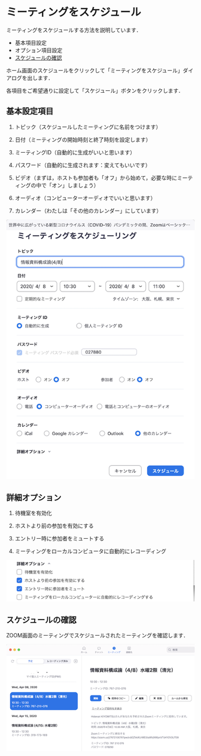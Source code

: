 # ミーティングをスケジュール

ミーティングをスケジュールする方法を説明しています．

  * 基本項目設定
  * オプション項目設定
  * [スケジュールの確認](#スケジュールの確認)


ホーム画面のスケジュールをクリックして「ミーティングをスケジュール」ダイアログを出します．

各項目をご希望通りに設定して「スケジュール」ボタンをクリックします．

## 基本設定項目

1. トピック（スケジュールしたミーティングに名前をつけます）

1. 日付（ミーティングの開始時刻と終了時刻を設定します）

1. ミーティングID（自動的に生成がいいと思います）

1. パスワード（自動的に生成されます：変えてもいいです）

1. ビデオ（まずは，ホストも参加者も「オフ」から始めて，必要な時にミーティングの中で「オン」しましょう）

1. オーディオ（コンピューターオーディオでいいと思います）

1. カレンダー（わたしは「その他のカレンダー」にしています）

![schedule dialog](zoom_meeting_schedule2.png)

## 詳細オプション

1. 待機室を有効化

1. ホストより前の参加を有効にする

1. エントリー時に参加者をミュートする

1. ミーティングをローカルコンピュータに自動的にレコーディング

![schedule option](zoom_meeting_schedule_option.png)

## スケジュールの確認

ZOOM画面のミーティングでスケジュールされたミーティングを確認します．

![scheduled meeting](zoom_meeting_schedule_list.png)
